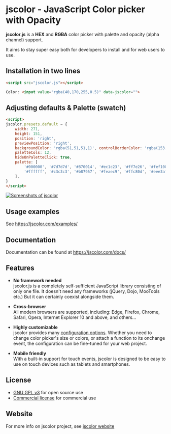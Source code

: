 # jscolor - JavaScript Color picker with Opacity

**jscolor.js** is a **HEX** and **RGBA** color picker with palette and opacity (alpha channel) support.

It aims to stay super easy both for developers to install and for web users to use.



## Installation in two lines

```html
<script src="jscolor.js"></script>

Color: <input value="rgba(40,170,255,0.5)" data-jscolor="">
```



## Adjusting defaults & Palette (swatch)

```html
<script>
jscolor.presets.default = {
	width: 271,
	height: 151,
	position: 'right',
	previewPosition: 'right',
	backgroundColor: 'rgba(51,51,51,1)', controlBorderColor: 'rgba(153,153,153,1)', buttonColor: 'rgba(240,240,240,1)',
	paletteCols: 12,
	hideOnPaletteClick: true,
	palette: [
		'#000000', '#7d7d7d', '#870014', '#ec1c23', '#ff7e26', '#fef100', '#22b14b', '#00a1e7', '#3f47cc', '#a349a4',
		'#ffffff', '#c3c3c3', '#b87957', '#feaec9', '#ffc80d', '#eee3af', '#b5e61d', '#99d9ea', '#7092be', '#c8bfe7',
	],
}
</script>
```



[<img src="https://jscolor.com/hosted/gui/jscolor-2.2.4.png" alt="Screenshots of jscolor">](https://jscolor.com/examples)



## Usage examples

See https://jscolor.com/examples/



## Documentation

Documentation can be found at https://jscolor.com/docs/



## Features


* **No framework needed** \
  jscolor.js is a completely self-sufficient JavaScript library consisting of only one file.
  It doesn't need any frameworks (jQuery, Dojo, MooTools etc.) But it can certainly coexist alongside them.


* **Cross-browser** \
  All modern browsers are supported, including:
  Edge, Firefox, Chrome, Safari, Opera, Internet Explorer 10 and above, and others...


* **Highly customizable** \
  jscolor provides many [configuration options](https://jscolor.com/docs/#doc-api-options). Whether you need to change color picker's size or colors, or attach a function to its onchange event, the configuration can be fine-tuned for your web project.


* **Mobile friendly** \
  With a built-in support for touch events, jscolor is designed to be easy to use on touch devices such as tablets and smartphones.



## License

* [GNU GPL v3](http://www.gnu.org/licenses/gpl-3.0.txt) for open source use
* [Commercial license](https://jscolor.com/download/#licenses) for commercial use



## Website

For more info on jscolor project, see [jscolor website](https://jscolor.com)
